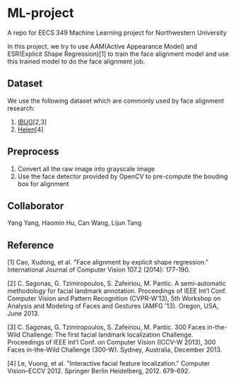 # ML-project
A repo for EECS 349 Machine Learning project for Northwestern University 

In this project, we try to use AAM(Active Appearance Model) and ESR(Explicit Shape Regression)[1] to train the face alignment model and use this trained model to do the face alignment job.



## Dataset
We use the following dataset which are commonly used by face alignment research:

1. [IBUG](http://ibug.doc.ic.ac.uk/resources/facial-point-annotations/)[2,3]
2. [Helen](http://www.ifp.illinois.edu/~vuongle2/helen/)[4]

## Preprocess

1. Convert all the raw image into grayscale image
2. Use the face detector provided by OpenCV to pre-compute the bouding box for alignment

## Collaborator
Yang Yang, Haomin Hu, Can Wang, Lijun Tang


## Reference

[1] Cao, Xudong, et al. "Face alignment by explicit shape regression." International Journal of Computer Vision 107.2 (2014): 177-190.

[2] C. Sagonas, G. Tzimiropoulos, S. Zafeiriou, M. Pantic. A semi-automatic methodology for facial landmark annotation. Proceedings of IEEE Int’l Conf. Computer Vision and Pattern Recognition (CVPR-W’13), 5th Workshop on Analysis and Modeling of Faces and Gestures (AMFG '13). Oregon, USA, June 2013.

[3] C. Sagonas, G. Tzimiropoulos, S. Zafeiriou, M. Pantic. 300 Faces in-the-Wild Challenge: The first facial landmark localization Challenge. Proceedings of IEEE Int’l Conf. on Computer Vision (ICCV-W 2013), 300 Faces in-the-Wild Challenge (300-W). Sydney, Australia, December 2013. 

[4] Le, Vuong, et al. "Interactive facial feature localization." Computer Vision–ECCV 2012. Springer Berlin Heidelberg, 2012. 679-692.
